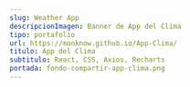 ```yaml
---
slug: Weather App
descripcionImagen: Banner de App del Clima
tipo: portafolio
url: https://monknow.github.io/App-Clima/
titulo: App del Clima
subtitulo: React, CSS, Axios, Recharts
portada: fondo-compartir-app-clima.png
---
```

